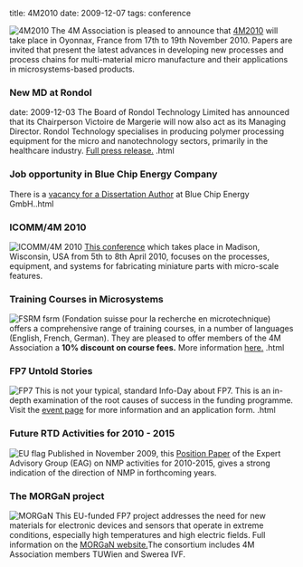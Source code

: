 title: 4M2010
date: 2009-12-07
tags: conference

![4M2010](/4m-association/images/4m-logotight_web.png)
The 4M Association is pleased to announce that [4M2010](/4m-association/conference/2010/2010.html) will take place in Oyonnax, France from 17th to 19th November 2010. Papers are invited that present the latest advances in developing new processes and process chains for multi-material micro manufacture and their applications in microsystems-based products.  
### New MD at Rondol

date: 2009-12-03 
The Board of Rondol Technology Limited has announced that its Chairperson Victoire de Margerie will now also act as its Managing Director. Rondol Technology specialises in producing polymer processing equipment for the micro and nanotechnology sectors, primarily in the healthcare industry. [Full press release.](/4m-association/content/New-MD-Rondol/New-MD-Rondol.html)  .html
### Job opportunity in Blue Chip Energy Company

There is a [vacancy for a Dissertation Author](/4m-association/content/Job-opportunity-Blue-Chip-Eerg/Job-opportunity-Blue-Chip-Eerg.html) at Blue Chip Energy GmbH..html
### ICOMM/4M 2010

![ICOMM/4M 2010](/4m-association/images/icomm_thumb_0.jpg) [This conference](http://www.conferencing.uwex.edu/conferences/ICOMM10/) which takes place in Madison, Wisconsin, USA from 5th to 8th April 2010, focuses on the processes, equipment, and systems for fabricating miniature parts with micro-scale features.  
### Training Courses in Microsystems

![FSRM](/4m-association/images/fsrm_logo_web.gif)
fsrm (Fondation suisse pour la recherche en microtechnique) offers a comprehensive range of training courses, in a number of languages (English, French, German). They are pleased to offer members of the 4M Association a <b>10% discount on course fees.</b> More information [here.](/4m-association/content/fsrm-training-course/fsrm-training-course.html)  .html
### FP7 Untold Stories

![FP7](/4m-association/images/fp7-gen-rgb_web.jpg)  This is not your typical, standard Info-Day about FP7. This is an in-depth examination of the root causes of success in the funding programme.   
Visit the [event page](/4m-association/content/FP7-Untold-Storie/FP7-Untold-Storie.html) for more information and an application form.  .html
### Future RTD Activities for 2010 - 2015

![EU flag](/4m-association/images/flag_eu_web.gif)  Published in November 2009, this [Position Paper](http://ec.europa.eu/research/industrial_technologies/pdf/nmp-expert-advisory-group-report_en.pdf) of the Expert Advisory Group (EAG) on NMP activities for 2010-2015, gives a strong indication of the direction of NMP in forthcoming years.  
### The MORGaN project

![MORGaN](/4m-association/images/morganweb.jpg)  This EU-funded FP7 project addresses the need for new materials for electronic devices and sensors that operate in extreme conditions, especially high temperatures and high electric fields. Full information on the [MORGaN website.](http://www.morganproject.eu/)The consortium includes 4M Association members TUWien and Swerea IVF.